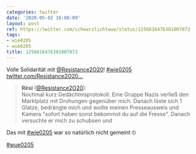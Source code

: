 ```yaml
---
categories: twitter
date: '2020-05-02 16:08:09'
layout: post
ref: https://twitter.com/schwarzlichtwue/status/1256616476381007873
tags:
- wie0205
- wue0205
title: 1256616476381007873
---
```

Volle Solidarität mit [@Resistance2O20](https://twitter.com/Resistance2O20)! [#wie0205](/t/wie0205) [twitter.com/Resistance2O20…](https://twitter.com/Resistance2O20/status/1256606889007296516)
> <b>Rési</b> ([@Resistance2O20](https://twitter.com/Resistance2O20)):  
>Nochmal kurz Gedächtnisprotokoll. Eine Gruppe Nazis verließ den Marktplatz mit Drohungen gegenüber mich. Danach löste sich 1 Glatze, bedrängte mich und wollte meinen Presseausweis und Kamera "sofort haben sonst bekommst du auf die Fresse". Danach versuchte er mich zu schubsen und  


Das mit [#wie0205](/t/wie0205) war so natürlich nicht gemeint 🙄

[#wue0205](/t/wue0205)